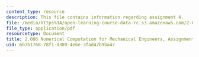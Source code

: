 ```yaml
---
content_type: resource
description: This file contains information regarding assignment 4.
file: /media/https%3A/open-learning-course-data-rc.s3.amazonaws.com/2-086-numerical-computation-for-mechanical-engineers-fall-2014/6b7b176878f1d3894e6e3fad47b9ba47_MIT2_086F14_Assignment_4.pdf
file_type: application/pdf
resourcetype: Document
title: 2.086 Numerical Computation for Mechanical Engineers, Assignment 4
uid: 6b7b1768-78f1-d389-4e6e-3fad47b9ba47
---
```

